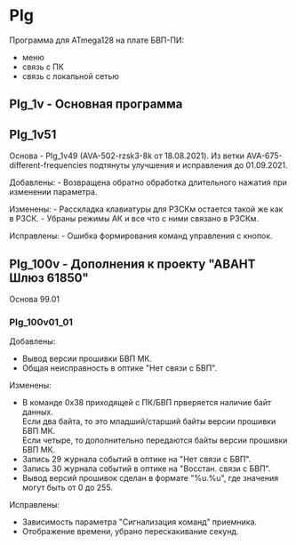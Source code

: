 # PIg

Программа для ATmega128 на плате БВП-ПИ:
- меню
- связь с ПК
- связь с локальной сетью

## PIg_1v - Основная программа

## PIg_1v51

Основа - PIg_1v49 (AVA-502-rzsk3-8k от 18.08.2021).
Из ветки AVA-675-different-frequencies подтянуты улучшения и исправления до 01.09.2021.

Добавлены:
	- Возвращена обратно обработка длительного нажатия при изменении параметра.

Изменены:
	- Расскладка клавиатуры для РЗСКм остается такой же как в РЗСК.
	- Убраны режимы АК и все что с ними связано в РЗСКм.

Исправлены:
	- Ошибка формирования команд управления с кнопок.


## PIg_100v - Дополнения к проекту "АВАНТ Шлюз 61850"

Основа 99.01

### PIg_100v01_01

Добавлены:
- Вывод версии прошивки БВП МК.
- Общая неисправность в оптике "Нет связи с БВП".

Изменены:
- В команде 0x38 приходящей с ПК/БВП прверяется наличие байт данных.  
  Если два байта, то это младший/старший байты версии прошивки БВП МК.  
  Если четыре, то дополнительно передаются байты версии прошивки БВП МК.
- Запись 29 журнала событий в оптике на "Нет связи с БВП".
- Запись 30 журнала событий в оптике на "Восстан. связи с БВП".
- Вывод версий прошивок сделан в формате "%u.%u", где значения могут быть от 0 до 255.

Исправлены:
- Зависимость параметра "Сигнализация команд" приемника.
- Отображение времени, убрано перескакивание секунд.


